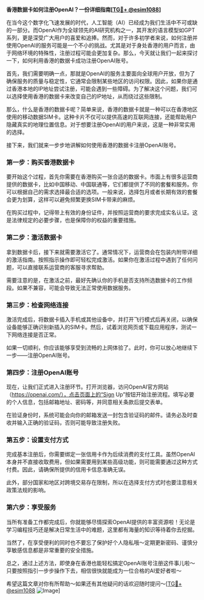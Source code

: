 **香港数据卡如何注册OpenAI？一份详细指南[[TG💪+ @esim1088](https://t.me/s/esim1088)]**

在当今这个数字化飞速发展的时代，人工智能（AI）已经成为我们生活中不可或缺的一部分。而OpenAI作为全球领先的AI研究机构之一，其开发的语言模型如GPT系列，更是深受广大用户的喜爱和追捧。然而，对于许多初学者来说，如何注册并使用OpenAI的服务可能是一个不小的挑战。尤其是对于身处香港的用户而言，由于网络环境的特殊性，注册过程可能会更加复杂。那么，今天就让我们一起来探讨一下，如何利用香港的数据卡成功注册OpenAI账号。

首先，我们需要明确一点，那就是OpenAI的服务主要面向全球用户开放，但为了确保服务的质量与稳定性，它通常会限制某些地区的访问权限。因此，如果你是通过香港本地的IP地址尝试注册，可能会遇到一些障碍。为了解决这个问题，我们可以选择使用香港的数据卡来改变自己的IP地址，从而绕过这些限制。

那么，什么是香港的数据卡呢？简单来说，香港的数据卡就是一种可以在香港地区使用的移动数据SIM卡。这种卡片不仅可以提供高速的互联网连接，还能帮助用户隐藏真实的地理位置信息。对于想要注册OpenAI的用户来说，这是一种非常实用的选择。

接下来，我们就来一步步地讲解如何使用香港的数据卡注册OpenAI账号。

### 第一步：购买香港数据卡

要开始这个过程，首先你需要在香港购买一张合适的数据卡。市面上有很多运营商提供的数据卡，比如中国移动、中国联通等，它们都提供了不同的套餐和服务。你可以根据自己的需求选择最合适的选项。一般来说，选择包月或者长期有效的套餐会更为划算，这样可以避免频繁更换SIM卡带来的麻烦。

在购买过程中，记得带上有效的身份证件，并按照运营商的要求完成实名认证。这是法律规定的必要步骤，也是保障你的权益的重要措施。

### 第二步：激活数据卡

拿到数据卡后，接下来就需要激活它了。通常情况下，运营商会在包装内附带详细的激活指南。按照指示操作即可轻松完成激活。如果你在激活过程中遇到了任何问题，可以直接联系运营商的客服寻求帮助。

需要注意的是，在激活之前，最好先确认你的手机是否支持所选数据卡的工作频段。如果不兼容，可能会导致无法正常使用数据服务。

### 第三步：检查网络连接

激活完成后，将数据卡插入手机或其他设备中，并打开飞行模式后再关闭，以确保设备能够正确识别新插入的SIM卡。然后，试着浏览网页或下载应用程序，测试一下网络连接是否正常。

如果一切顺利，你应该能够享受到流畅的上网体验了。此时，你可以放心地继续下一步——注册OpenAI账号。

### 第四步：注册OpenAI账号

现在，让我们正式进入注册环节。打开浏览器，访问OpenAI官方网站（https://openai.com/），点击页面上的“Sign Up”按钮开始注册流程。填写必要的个人信息，包括邮箱地址、密码等，并同意相关条款后提交表单。

在验证身份时，系统可能会向你的邮箱发送一封包含验证码的邮件。请务必及时查收并输入正确的验证码，否则可能导致注册失败。

### 第五步：设置支付方式

完成基本注册后，你需要绑定一张信用卡作为后续消费的支付工具。虽然OpenAI本身并不直接收取费用，但如果需要用到某些高级功能，则可能需要通过这种方式付费。因此，请确保所提供的信用卡信息准确无误。

此外，部分国家和地区对跨境交易存在限制，所以在选择支付方式时也要注意相关政策法规的影响。

### 第六步：享受服务

当所有准备工作都完成后，你就能够尽情探索OpenAI提供的丰富资源啦！无论是学习编程技巧还是解决日常生活中的难题，这里都有海量的知识等待着你去挖掘。

当然了，在享受便利的同时也不要忘了保护好个人隐私哦～定期更新密码、谨慎分享敏感信息都是非常重要的安全措施。

总之，通过上述方法，即使身在香港也能轻松搞定OpenAI账号注册这件事儿啦～只要按照指引一步步操作下去，相信很快就能成为一位合格的AI爱好者啦～

希望这篇文章对你有所帮助～如果还有其他疑问的话欢迎随时提问～[[TG💪+ @esim1088](https://t.me/s/esim1088) ![Image](https://i.postimg.cc/4NQfJmqS/Snipaste-2025-05-13-00-14-12.png)]